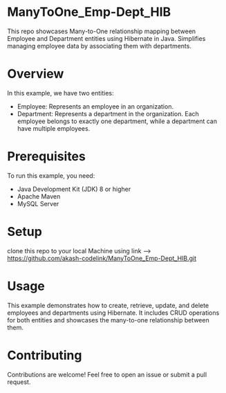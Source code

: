 # ManyToOne_Emp-Dept_HIB
This repo showcases Many-to-One relationship mapping between Employee and Department entities using Hibernate in Java. Simplifies managing employee data by associating them with departments.

# Overview
In this example, we have two entities:
* Employee: Represents an employee in an organization.
* Department: Represents a department in the organization.
Each employee belongs to exactly one department, while a department can have multiple employees.

# Prerequisites
To run this example, you need:
* Java Development Kit (JDK) 8 or higher
* Apache Maven
* MySQL Server

# Setup
clone this repo to your local Machine using 
link --> https://github.com/akash-codelink/ManyToOne_Emp-Dept_HIB.git

# Usage
This example demonstrates how to create, retrieve, update, and delete employees and departments using Hibernate. It includes CRUD operations for both entities and showcases the many-to-one relationship between them.

# Contributing
Contributions are welcome! Feel free to open an issue or submit a pull request.
